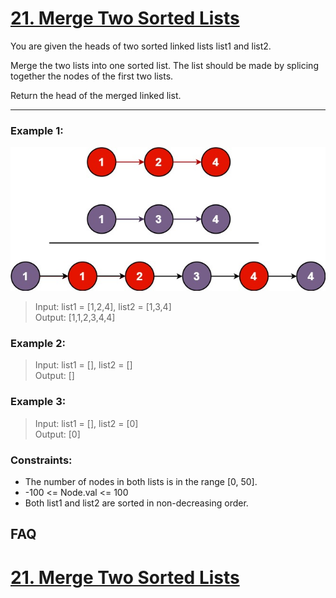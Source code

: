 # [21. Merge Two Sorted Lists](https://leetcode.com/problems/merge-two-sorted-lists/description/)

You are given the heads of two sorted linked lists list1 and list2.

Merge the two lists into one sorted list. The list should be made by splicing together the nodes of the first two lists.

Return the head of the merged linked list.

---

### Example 1:

![merge_ex1.jpg](merge_ex1.jpg)

> Input: list1 = [1,2,4], list2 = [1,3,4] \
> Output: [1,1,2,3,4,4]

### Example 2:

> Input: list1 = [], list2 = [] \
> Output: []

### Example 3:

> Input: list1 = [], list2 = [0] \
> Output: [0]


### Constraints:

* The number of nodes in both lists is in the range [0, 50].
* -100 <= Node.val <= 100
* Both list1 and list2 are sorted in non-decreasing order.

## FAQ

# [21. Merge Two Sorted Lists](https://leetcode.com/problems/merge-two-sorted-lists/description/)